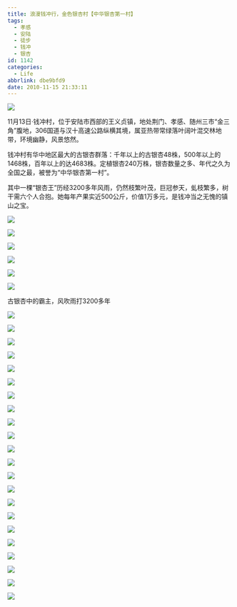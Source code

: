 ```yaml
---
title: 浪漫钱冲行，金色银杏村【中华银杏第一村】
tags:
  - 孝感
  - 安陆
  - 徒步
  - 钱冲
  - 银杏
id: 1142
categories:
  - Life
abbrlink: dbe9bfd9
date: 2010-11-15 21:33:11
---
```

![](/images/2010/11/15_02_210756_0_7416.jpg)

11月13日·钱冲村，位于安陆市西部的王义贞镇，地处荆门、孝感、随州三市“金三角”腹地，306国道与汉十高速公路纵横其境，属亚热带常绿落叶阔叶混交林地带，环境幽静，风景悠然。

钱冲村有华中地区最大的古银杏群落：千年以上的古银杏48株，500年以上的1468株，百年以上的达4683株。定植银杏240万株，银杏数量之多、年代之久为全国之最，被誉为“中华银杏第一村”。

其中一棵“银杏王”历经3200多年风雨，仍然枝繁叶茂，巨冠参天，虬枝繁多，树干需六个人合抱。她每年产果实近500公斤，价值1万多元，是钱冲当之无愧的镇山之宝。
<!--more-->
![](/images/2010/11/15_02_211455_7417.jpg)

![](/images/2010/11/15_02_210907_7418.jpg)

![](/images/2010/11/15_02_210907_7419.jpg)

![](/images/2010/11/15_02_210907_0_7420.jpg)

![](/images/2010/11/15_02_211031_7421.jpg)

![](/images/2010/11/15_02_211031_0_7422.jpg)

古银杏中的霸主，风吹雨打3200多年


![](/images/2010/11/15_02_211053_7423.jpg)

![](/images/2010/11/15_02_211053_0_7424.jpg)

![](/images/2010/11/15_02_211118_7425.jpg)

![](/images/2010/11/15_02_211118_0_7426.jpg)

![](/images/2010/11/15_02_211147_7427.jpg)

![](/images/2010/11/15_02_211147_0_7428.jpg)

![](/images/2010/11/15_02_211215_7429.jpg)

![](/images/2010/11/15_02_211215_0_7430.jpg)

![](/images/2010/11/15_02_211244_7431.jpg)

![](/images/2010/11/15_02_211244_0_7432.jpg)

![](/images/2010/11/15_02_211308_7433.jpg)

![](/images/2010/11/15_02_211308_0_7434.jpg)

![](/images/2010/11/15_02_211333_7435.jpg)

![](/images/2010/11/15_02_211333_0_7436.jpg)

![](/images/2010/11/15_02_211400_7437.jpg)

![](/images/2010/11/15_02_211400_0_7438.jpg)

![](/images/2010/11/15_02_211428_7439.jpg)

![](/images/2010/11/15_02_211428_0_7440.jpg)

![](/images/2010/11/15_02_211455_0_7442.jpg)

![](/images/2010/11/15_02_211525_7443.jpg)

![](/images/2010/11/15_02_211525_0_7444.jpg)

![](/images/2010/11/15_02_211525_1_7445.jpg)